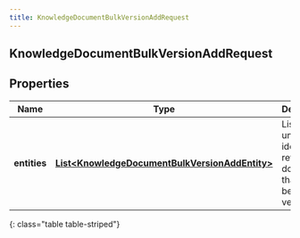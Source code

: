 ```yaml
---
title: KnowledgeDocumentBulkVersionAddRequest
---
```

## KnowledgeDocumentBulkVersionAddRequest


## Properties

| Name | Type | Description | Notes |
| ------------ | ------------- | ------------- | ------------- |
| **entities** | <!----><!---->[**List&lt;KnowledgeDocumentBulkVersionAddEntity&gt;**](KnowledgeDocumentBulkVersionAddEntity.html)<!----> | List of unique identifiers referencing documents that are to be versioned |  |
{: class="table table-striped"}



